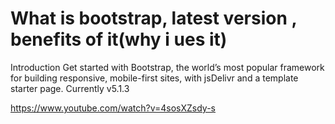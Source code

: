 # What is bootstrap, latest version , benefits of it(why i ues it)


Introduction
Get started with Bootstrap, the world’s most popular framework for building responsive, mobile-first sites, with jsDelivr and a template starter page.
Currently v5.1.3


https://www.youtube.com/watch?v=4sosXZsdy-s